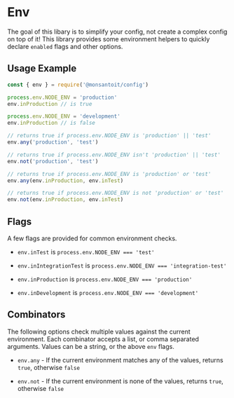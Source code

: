 # Env

The goal of this libary is to simplify your config, not create a complex config
on top of it! This library provides some environment helpers to quickly
declare `enabled` flags and other options.


## Usage Example

```js
const { env } = require('@monsantoit/config')

process.env.NODE_ENV = 'production'
env.inProduction // is true

process.env.NODE_ENV = 'development'
env.inProduction // is false

// returns true if process.env.NODE_ENV is 'production' || 'test'
env.any('production', 'test')

// returns true if process.env.NODE_ENV isn't 'production' || 'test'
env.not('production', 'test')

// returns true if process.env.NODE_ENV is 'production' or 'test'
env.any(env.inProduction, env.inTest)

// returns true if process.env.NODE_ENV is not 'production' or 'test'
env.not(env.inProduction, env.inTest)
```

## Flags
A few flags are provided for common environment checks.

* `env.inTest` is `process.env.NODE_ENV === 'test'`

* `env.inIntegrationTest` is `process.env.NODE_ENV === 'integration-test'`

* `env.inProduction` is `process.env.NODE_ENV === 'production'`

* `env.inDevelopment` is `process.env.NODE_ENV === 'development'`


## Combinators
The following options check multiple values against the current environment.
Each combinator accepts a list, or comma separated arguments. Values can be a
string, or the above `env` flags.

* `env.any` - If the current environment matches any of the values, returns `true`, otherwise `false`

* `env.not` - If the current environment is none of the values, returns `true`, otherwise `false`
